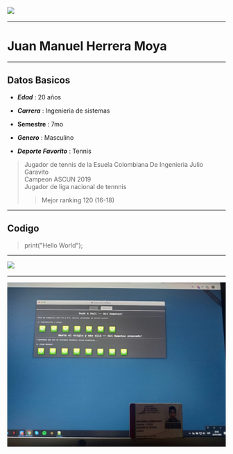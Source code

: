 ![](https://carrerasuniversitarias.com.co/logos/original/logo-escuela-colombiana-de-ingenieria-julio-garavito.png)
***

# **Juan Manuel Herrera Moya**
***
## Datos Basicos
+  **_Edad_** : 20 años

+  **_Carrera_** : Ingenieria de sistemas

+ **__Semestre__** : 7mo

+ **_Genero_** : Masculino 

+ **_Deporte Favorito_** : Tennis
 > Jugador de tennis de la Esuela Colombiana De Ingenieria Julio Garavito\
 > Campeon ASCUN 2019\
 > Jugador de liga nacional de tennnis
 >> Mejor ranking 120 (16-18)
***

## **Codigo**
 >print("Hello World");
 
***
![](1.jpeg)
***
![](2.jpeg)
